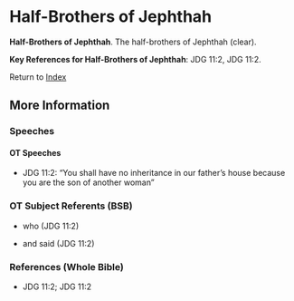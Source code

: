 # Half-Brothers of Jephthah
**Half-Brothers of Jephthah**. 
The half-brothers of Jephthah (clear). 


**Key References for Half-Brothers of Jephthah**: 
JDG 11:2, JDG 11:2. 






Return to [Index](00-Index.md)

## More Information

### Speeches

#### OT Speeches

* JDG 11:2: “You shall have no inheritance in our father’s house because you are the son of another woman”

### OT Subject Referents (BSB)

* who (JDG 11:2)

* and said (JDG 11:2)



### References (Whole Bible)

* JDG 11:2; JDG 11:2



